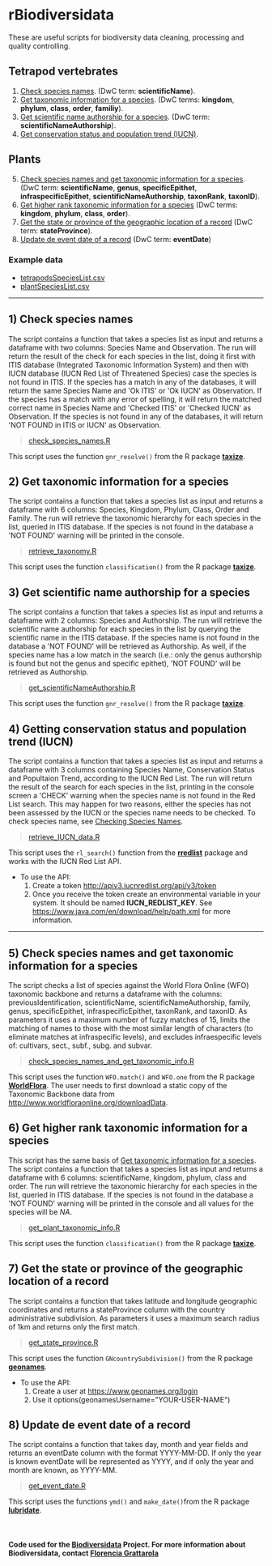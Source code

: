 
# rBiodiversidata

These are useful scripts for biodiversity data cleaning, processing and quality controlling.


## Tetrapod vertebrates

1.  [Check species names](#check-species-names). (DwC term: **scientificName**).
2.  [Get taxonomic information for a species](#get-taxonomic-information-for-a-species). (DwC terms: **kingdom**, **phylum**, **class**, **order**, **familiy**).
3.  [Get scientific name authorship for a species](#get-scientific-name-authorship-for-a-species). (DwC term: **scientificNameAuthorship**).
4.  [Get conservation status and population trend (IUCN)](#getting-conservation-status-and-population-trend-iucn).


## Plants

5.  [Check species names and get taxonomic information for a species](#check-species-names-and-get-taxonomic-information-for-a-species). (DwC term: **scientificName**, **genus**, **specificEpithet**, **infraspecificEpithet**, **scientificNameAuthorship**, **taxonRank**, **taxonID**).
6.  [Get higher rank taxonomic information for a     species](#get-higher-rank-taxonomic-information-for-a-species) (DwC terms: **kingdom**, **phylum**, **class**, **order**).
7.  [Get the state or province of the geographic location of a record](#get-the-state-or-province-of-the-geographic-location-of-a-record) (DwC term: **stateProvince**).
8.  [Update de event date of a record](#update-de-event-date-of-a-record) (DwC term: **eventDate**)


### Example data

- [tetrapodsSpeciesList.csv](tetrapodsSpeciesList.csv)  
- [plantSpeciesList.csv](plantSpeciesList.csv)  


---

## 1) Check species names

The script contains a function that takes a species list as input and returns a dataframe with two columns: Species Name and Observation. The run will return the result of the check for each species in the list, doing it first with ITIS database (Integrated Taxonomic Information System) and then with IUCN database (IUCN Red List of Threatened Species) case the species is not found in ITIS. If the species has a match in any of the databases, it will return the same Species Name and 'Ok ITIS' or 'Ok IUCN' as Observation. If the species has a match with any error of spelling, it will return the matched correct name in Species Name and 'Checked ITIS' or 'Checked IUCN' as Observation. If the species is not found in any of the databases, it will return 'NOT FOUND in ITIS or IUCN' as Observation.

> [check_species_names.R](check_species_names.R)

This script uses the function `gnr_resolve()` from the R package [**taxize**](https://github.com/ropensci/taxize).


## 2) Get taxonomic information for a species

The script contains a function that takes a species list as input and returns a dataframe with 6 columns: Species, Kingdom, Phylum, Class, Order and Family. The run will retrieve the taxonomic hierarchy for each species in the list, queried in ITIS database. If the species is not found in the database a 'NOT FOUND' warning will be printed in the console.

> [retrieve_taxonomy.R](retrieve_taxonomy.R)

This script uses the function `classification()` from the R package [**taxize**](https://github.com/ropensci/taxize).


## 3) Get scientific name authorship for a species

The script contains a function that takes a species list as input and returns a dataframe with 2 columns: Species and Authorship. The run will retrieve the scientific name authorship for each species in the list by querying the scientific name in the ITIS database. If the species name is not found in the database a 'NOT FOUND' will be retrieved as Authorship. As well, if the species name has a low match in the search (i.e.: only the genus authorship is found but not the genus and specific epithet), 'NOT FOUND' will be retrieved as Authorship.

> [get_scientificNameAuthorship.R](get_scientificNameAuthorship.R)

This script uses the function `gnr_resolve()` from the R package [**taxize**](https://github.com/ropensci/taxize).


## 4) Getting conservation status and population trend (IUCN)

The script contains a function that takes a species list as input and returns a dataframe with 3 columns containing Species Name, Conservation Status and Popultaion Trend, according to the IUCN Red List. The run will return the result of the search for each species in the list, printing in the console screen a 'CHECK' warning when the species name is not found in the Red List search. This may happen for two reasons, either the species has not been assessed by the IUCN or the species name needs to be checked. To check species name, see [Checking Species Names](#2-checking-species-names).

> [retrieve_IUCN_data.R](retrieve_IUCN_data.R)

This script uses the `rl_search()` function from the [**rredlist**](https://CRAN.R-project.org/package=rredlist) package and works with the IUCN Red List API.

- To use the API:
  1. Create a token http://apiv3.iucnredlist.org/api/v3/token
  2. Once you receive the token create an environmental variable in your system. It should be named **IUCN_REDLIST_KEY**. See https://www.java.com/en/download/help/path.xml for more information. 

---

## 5) Check species names and get taxonomic information for a species

The script checks a list of species against the World Flora Online (WFO) taxonomic backbone and returns a dataframe with the columns: previousIdentification, scientificName, scientificNameAuthorship, family, genus, specificEpithet, infraspecificEpithet, taxonRank, and taxonID. As parameters it uses a maximum number of fuzzy matches of 15, limits the matching of names to those with the most similar length of characters (to eliminate matches at infraspecific levels), and excludes infraespecific levels of: cultivars, sect., subf., subg. and subvar. 

> [check_species_names_and_get_taxonomic_info.R](check_species_names_and_get_taxonomic_info.R)

This script uses the function `WFO.match()` and `WFO.one` from the R package [**WorldFlora**](https://cran.r-project.org/package=WorldFlora). The user needs to first download a static copy of the Taxonomic Backbone data from http://www.worldfloraonline.org/downloadData.


## 6) Get higher rank taxonomic information for a species  

This script has the same basis of [Get taxonomic information for a species](#get-taxonomic-information-for-a-species). 
The script contains a function that takes a species list as input and returns a dataframe with 6 columns: scientificName, kingdom, phylum, class and order. The run will retrieve the taxonomic hierarchy for each species in the list, queried in ITIS database. If the species is not found in the database a 'NOT FOUND' warning will be printed in the console and all values for the species will be *NA*.

> [get_plant_taxonomic_info.R](get_plant_taxonomic_info.R)

This script uses the function `classification()` from the R package [**taxize**](https://github.com/ropensci/taxize).


## 7) Get the state or province of the geographic location of a record  

The script contains a function that takes latitude and longitude geographic coordinates and returns a stateProvince column with the country administrative subdivision.  As parameters it uses a maximum search radius of 1km and returns only the first match. 

> [get_state_province.R](get_state_province.R)

This script uses the function `GNcountrySubdivision()` from the R package [**geonames**](https://cran.r-project.org/web/packages/geonames/).

- To use the API:
  1. Create a user at https://www.geonames.org/login
  2. Use it options(geonamesUsername="YOUR-USER-NAME")


## 8) Update de event date of a record  

The script contains a function that takes day, month and year fields and returns an eventDate column with the format YYYY-MM-DD. If only the year is known eventDate will be represented as YYYY, and if only the year and month are known, as YYYY-MM.

> [get_event_date.R](get_event_date.R)

This script uses the functions `ymd()` and `make_date()`from the R package [**lubridate**](https://github.com/tidyverse/lubridate).


<br>

#### Code used for the [Biodiversidata](https://biodiversidata.org) Project. For more information about Biodiversidata, contact [Florencia Grattarola](mailto:flograttarola@gmail.com)

